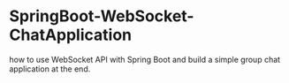 # SpringBoot-WebSocket-ChatApplication
how to use WebSocket API with Spring Boot and build a simple group chat application at the end.
